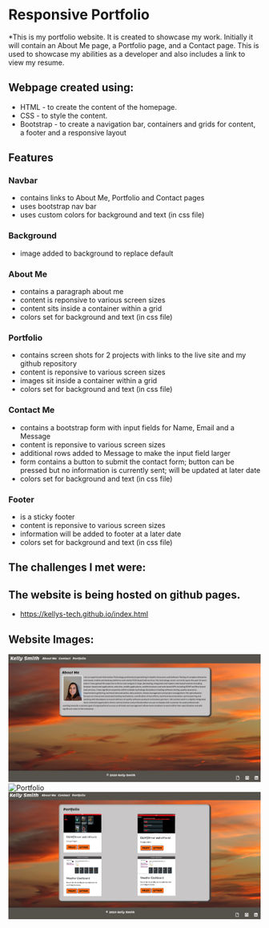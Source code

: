 # Responsive Portfolio

*This is my portfolio website. It is created to showcase my work. Initially it will contain an About Me page, a Portfolio page, and a Contact page. This is used to showcase my abilities as a developer and also includes a  link to view my resume.

## Webpage created using:
* HTML - to create the content of the homepage. 
* CSS -  to style the content.
* Bootstrap - to create a navigation bar, containers and grids for content, a footer and a responsive layout

## Features
### Navbar
* contains links to About Me, Portfolio and Contact pages
* uses bootstrap nav bar
* uses custom colors for background and text (in css file)

### Background
* image added to background to replace default

### About Me
* contains a paragraph about me
* content is reponsive to various screen sizes
* content sits inside a container within a grid
* colors set for background and text (in css file)

### Portfolio
* contains screen shots for 2 projects with links to the live site and my github repository
* content is reponsive to various screen sizes
* images sit inside a container within a grid
* colors set for background and text (in css file)

### Contact Me
* contains a bootstrap form with input fields for Name, Email and a Message
* content is reponsive to various screen sizes
* additional rows added to Message to make the input field larger
* form contains a button to submit the contact form; button can be pressed but no information is currently sent; will be updated at later date
* colors set for background and text (in css file)

### Footer
* is a sticky footer
* content is reponsive to various screen sizes
* information will be added to footer at a later date
* colors set for background and text (in css file)

## The challenges I met were:

## The website is being hosted on github pages.
* https://kellys-tech.github.io/index.html

## Website Images:

![About Me](Images/AboutMe.png)
![Portfolio](Images/Contact.png)
![Contact](Images/Portfolio.png)
